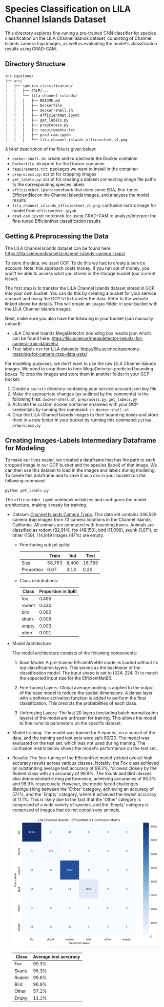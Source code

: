 # Species Classification on LILA Channel Islands Dataset
This directory explores fine-tuning a pre-trained CNN classifier for species
classification on the LILA Channel Islands dataset, consisting of Channel Islands
camera trap images, as well as evaluating the model's classification results 
using GRAD-CAM. 

## Directory Structure
```
tnc-capstone/
├── src/
│   ├── species-classification/
│   │   ├── JDLP/... 
│   │   └── lila-channel-islands/
│   │   │   ├── README.md
│   │   │   ├── Dockerfile
│   │   │   ├── docker-shell.sh
│   │   │   ├── efficientNet.ipynb
│   │   │   ├── get_labels.py
│   │   │   ├── preprocess.py
│   │   │   ├── requirements.txt
│   │   │   ├── grad-cam.ipynb
│   │   │   └── lila_channel_islands_efficientnet_v1.png
```
A brief description of the files is given below:
* `docker-shell.sh`: create and run/activate the Docker container
* `Dockerfile`: blueprint for the Docker container
* `requirements.txt`: packages we want to install in the container
* `preprocess.py`: script for cropping images
* `get_labels.py`: script for creating a dataset connecting image file paths to
the corresponding species labels
* `efficientNet.ipynb`: notebook that does some EDA, fine-tunes EfficientNet on 
the Channel Islands images, and analyzes the model results
* `lila_channel_islands_efficientnet_v1.png`: confusion matrix image for model from `efficientNet.ipynb`
* `grad-cam.ipynb`: notebook for using GRAD-CAM to analyze/interpret the fine-tuned EfficientNet
classification results

## Getting & Preprocessing the Data
The LILA Channel Islands dataset can be found here:
https://lila.science/datasets/channel-islands-camera-traps/
  
To store the data, we used GCP. To do this we had to create a service account.
Note, this approach costs money. If you run out of money, you won't be able
to access what you stored in the storage bucket (our current issue).   

The first step is to transfer the LILA Channel Islands dataset stored in GCP into
your own bucket. You can do this by creating a bucket for your service account and
using the GCP UI to transfer the data. Refer to the website linked above for details.
This will create an `images` folder in your bucket with the LILA Channel Islands images.  

Next, make sure you also have the following in your bucket (can manually upload):  
* LILA Channel Islands MegaDetector bounding box results json which can be found here: https://lila.science/megadetector-results-for-camera-trap-datasets/ 
* True labels csv for LILA datasets: https://lila.science/taxonomy-mapping-for-camera-trap-data-sets/
  
For modeling purposes, we don't want to use the raw LILA Channel Islands images.
We need to crop them to their MegaDetector-predicted bounding boxes. To crop the 
images and store them in another folder in your GCP bucket:    
1. Create a `secrets` directory containing your service account json key file
2. Make the appropriate changes (as outlined by the comments) in the following 
files: `docker-shell.sh`, `preprocess.py`, `get_labels.py`
3. Activate the custom docker container enabeled with your GCP credentials by running
this command: `sh docker-shell.sh`
4. Crop the LILA Channel Islands images to their bounding boxes and store them in
a new folder in your bucket by running this command: `python preprocess.py`  

## Creating Images-Labels Intermediary Dataframe for Modeling
To make our lives easier, we created a dataframe that has the path to each cropped
image in our GCP bucket and the species (label) of that image. We can then use
this dataset to load in the images and labels during modeling. To create this 
dataframe and to save it as a csv in your bucket run the following command:  

`python get_labels.py`  

The `efficientNet.ipynb` notebook initializes and configures the model architecture, making it ready for training.

- Dataset: [Channel Islands Camera Traps](https://lila.science/datasets/channel-islands-camera-traps/). This data set contains 246,529 camera trap images from 73 camera locations in the Channel Islands, California. All animals are annotated with bounding boxes. Animals are classified as rodent (82,914), fox (48,150), bird (11,099), skunk (1,071), or other (159). 114,949 images (47%) are empty.

  - Fine-tuning subset splits:
    <center>

      |      | Train | Val  | Test  |
      | ---- | ----- | ---- | ----- |
      | Size | 58,793 | 8,400 | 16,799 |
      | Proportion | 0.67 | 0.13 | 0.20 |

    </center>
  - Class distributions:  

    <center>

    | Class  | Proportion in Split |
    | ------ | ------------------- |
    | fox    | 0.495               |
    | rodent | 0.430               |
    | bird   | 0.062               |
    | skunk  | 0.009               |
    | empty  | 0.003               |
    | other  | 0.001               |

    </center>
  
- Model Architecture

    The model architecture consists of the following components:

    1. Base Model: A pre-trained EfficientNetB0 model is loaded without its top classification layers. This serves as the backbone of the classification model. The input shape is set to (224, 224, 3) to match the expected input size for the EfficientNetB0.

    2. Fine-tuning Layers: Global average pooling is applied to the output of the base model to reduce the spatial dimensions. A dense layer with a softmax activation function is added to perform the final classification. This predicts the probabilities of each class.

    3. Unfreezing Layers: The last 20 layers (excluding batch normalization layers) of the model are unfrozen for training. This allows the model to fine-tune its parameters on the specific dataset.

- Model training:
    The model was trained for 5 epochs, on a subset of the data, and the training and test sets were split 80/20. The model was evaluated on the test set, which was not used during training. The confusion matrix below shows the model's performance on the test set.

- Results: 
    The fine-tuning of the EfficientNet model yielded overall high accuracy results across various classes. Notably, the Fox class achieved an outstanding average test accuracy of 99.3%, followed closely by the Rodent class with an accuracy of 99.6%. The Skunk and Bird classes also demonstrated strong performance, achieving accuracies of 95.3% and 96.9% respectively. However, the model faced challenges distinguishing between the 'Other' category, achieving an accuracy of 57.1%, and the 'Empty' category, where it achieved the lowest accuracy of 11.1%. This is likely due to the fact that the 'Other' category is comprised of a wide variety of species, and the 'Empty' category is comprised of images that do not contain any animals.  
    
    <center>
    
    ![alt text](img/results/efficientNet.png "EfficientNetB0 Results")

    | Class  | Average test accuracy |
    | ------ | --------------------- |
    | Fox    | 99.3%                 |
    | Skunk  | 95.3%                 |
    | Rodent | 99.6%                 |
    | Bird   | 96.9%                 |
    | Other  | 57.1%                 |
    | Empty  | 11.1%                 |

    </center>